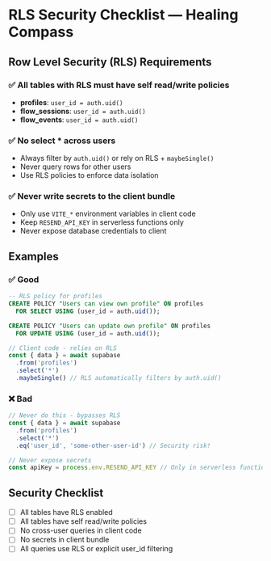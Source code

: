 # RLS Security Checklist — Healing Compass

## Row Level Security (RLS) Requirements

### ✅ All tables with RLS must have self read/write policies
- **profiles**: `user_id = auth.uid()`
- **flow_sessions**: `user_id = auth.uid()`
- **flow_events**: `user_id = auth.uid()`

### ✅ No select * across users
- Always filter by `auth.uid()` or rely on RLS + `maybeSingle()`
- Never query rows for other users
- Use RLS policies to enforce data isolation

### ✅ Never write secrets to the client bundle
- Only use `VITE_*` environment variables in client code
- Keep `RESEND_API_KEY` in serverless functions only
- Never expose database credentials to client

## Examples

### ✅ Good
```sql
-- RLS policy for profiles
CREATE POLICY "Users can view own profile" ON profiles
  FOR SELECT USING (user_id = auth.uid());

CREATE POLICY "Users can update own profile" ON profiles
  FOR UPDATE USING (user_id = auth.uid());
```

```javascript
// Client code - relies on RLS
const { data } = await supabase
  .from('profiles')
  .select('*')
  .maybeSingle() // RLS automatically filters by auth.uid()
```

### ❌ Bad
```javascript
// Never do this - bypasses RLS
const { data } = await supabase
  .from('profiles')
  .select('*')
  .eq('user_id', 'some-other-user-id') // Security risk!

// Never expose secrets
const apiKey = process.env.RESEND_API_KEY // Only in serverless functions
```

## Security Checklist
- [ ] All tables have RLS enabled
- [ ] All tables have self read/write policies
- [ ] No cross-user queries in client code
- [ ] No secrets in client bundle
- [ ] All queries use RLS or explicit user_id filtering
